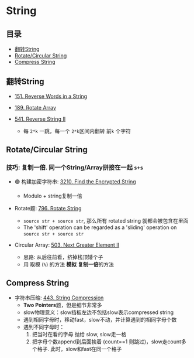 # String

## 目录
* [翻转String](#翻转String)
* [Rotate/Circular String](#Rotate/Circular-String)
* [Compress String](#Compress-String)


## 翻转String
 * [151. Reverse Words in a String](https://github.com/szhou12/leetcode-go/tree/main/leetcode/0151-Reverse-Words-in-a-String)

 * [189. Rotate Array](https://github.com/szhou12/leetcode-go/tree/main/leetcode/0189-Rotate-Array)

 * [541. Reverse String II](https://github.com/szhou12/leetcode-go/tree/main/leetcode/0541-Reverse-String-II)
	* 每 `2*k` 一跳，每一个 `2*k`区间内翻转 前`k` 个字符

## Rotate/Circular String
### 技巧: 复制一倍. 同一个String/Array拼接在一起 `s+s`

* :green_circle: 构建加密字符串: [3210. Find the Encrypted String](https://github.com/szhou12/leetcode-go/tree/main/leetcode/3210-Find-the-Encrypted-String)
    * Modulo + string复制一倍

* Rotate题: [796. Rotate String](https://github.com/szhou12/leetcode-go/tree/main/leetcode/0796-Rotate-String)
	* `source str + source str`, 那么所有 rotated string 就都会被包含在里面
	* The 'shift' operation can be regarded as a 'sliding' operation on `source str + source str`

* Circular Array: [503. Next Greater Element II](https://github.com/szhou12/leetcode-go/tree/main/leetcode/0503-Next-Greater-Element-II)
	* 思路: 从后往前看，挤掉栈顶矮个子
    * 用 取模 (`%`) 的方法 **模拟** **复制一倍**的方法

## Compress String
* 字符串压缩: [443. String Compression](https://github.com/szhou12/leetcode-go/tree/main/leetcode/0443-String-Compression)
    * **Two Pointers**题，但是细节非常多
    * slow物理意义：slow挡板左边不包括slow表示compressed string
    * 遇到相同字母时，移动fast，slow不动，并计算遇到的相同字母个数
    * 遇到不同字母时：
		1. 把当时在看的字母 抛给 slow, slow走一格
		2. 把字母个数append到后面挨着 (count==1 则跳过)，slow走count多个格子. 此时，slow和fast在同一个格子
